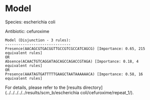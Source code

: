 
# Model

Species: escherichia coli

Antibiotic: cefuroxime

```
Model (Disjunction - 3 rules):
------------------------------
Presence(AACAGCGTGACGGTTGCCGTCGCCATCAGCG) [Importance: 0.65, 215 equivalent rules]
OR
Absence(ACAACTGTCAGGATAGCAGCCAGACCGTAGA) [Importance: 0.18, 4 equivalent rules]
OR
Presence(AAATAGTGATTTTTGAAGCTAATAAAAAACA) [Importance: 0.58, 16 equivalent rules]

```

For details, please refer to the [results directory](../../../../../results/scm_b/escherichia coli/cefuroxime/repeat_1/).

